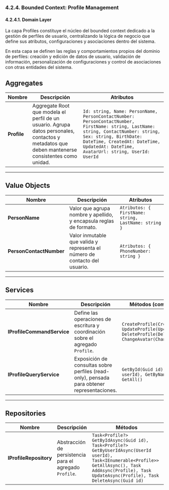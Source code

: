 ﻿### 4.2.4. Bounded Context: Profile Management ###

#### 4.2.4.1. Domain Layer ####

La capa Profiles constituye el núcleo del bounded context dedicado a la gestión de perfiles de usuario, centralizando la lógica de negocio que define sus atributos, configuraciones y asociaciones dentro del sistema.

En esta capa se definen las reglas y comportamientos propios del dominio de perfiles: creación y edición de datos de usuario, validación de información, personalización de configuraciones y control de asociaciones con otras entidades del sistema.

## Aggregates

| Nombre              | Descripción                                                                                                                                            | Atributos                                                                                                                                                                                                                                           | 
| ------------------- | ------------------------------------------------------------------------------------------------------------------------------------------------------ | --------------------------------------------------------------------------------------------------------------------------------------------------------------------------------------------------------------------------------------------------- |
| **Profile**         | Aggregate Root que modela el perfil de un usuario. Agrupa datos personales, contactos y metadatos que deben mantenerse consistentes como unidad.       | `Id: string, Name: PersonName, PersonContactNumber: PersonContactNumber, FirstName: string, LastName: string, ContactNumber: string, Sex: string, BirthDate: DateTime, CreatedAt: DateTime, UpdatedAt: DateTime, AvatarUrl: string, UserId: UserId` | 

---

## Value Objects

| Nombre                  | Descripción                                                                | Atributos                                                                    |
| ----------------------- | -------------------------------------------------------------------------- | --------------------------------------------------------------------------------------- |
| **PersonName**          | Valor que agrupa nombre y apellido, y encapsula reglas de formato.         | `Atributos: { FirstName: string, LastName: string }`  |
| **PersonContactNumber** | Valor inmutable que valida y representa el número de contacto del usuario. | `Atributos: { PhoneNumber: string }`    |

---

## Services

| Nombre                      | Descripción                                                                                  | Métodos (commands / queries)                                                                                                                       |
| --------------------------- | -------------------------------------------------------------------------------------------- | -------------------------------------------------------------------------------------------------------------------------------------------------- |
| **IProfileCommandService**  | Define las operaciones de escritura y coordinación sobre el agregado `Profile`.              | `CreateProfile(CreateProfileCommand), UpdateProfile(UpdateProfileCommand), DeleteProfile(DeleteProfileCommand), ChangeAvatar(ChangeAvatarCommand)` |
| **IProfileQueryService**    | Exposición de consultas sobre perfiles (read-only), pensada para obtener representaciones.   | `GetById(Guid id), GetByUserId(UserId userId), GetByName(string name), GetAll()`                                                                   |

---

## Repositories

| Nombre                      | Descripción                                                | Métodos                                                                                                                                                                                                        |
| --------------------------- | ---------------------------------------------------------- | -------------------------------------------------------------------------------------------------------------------------------------------------------------------------------------------------------------- |
| **IProfileRepository**      | Abstracción de persistencia para el agregado `Profile`.    | `Task<Profile?> GetByIdAsync(Guid id), Task<Profile?> GetByUserIdAsync(UserId userId), Task<IEnumerable<Profile>> GetAllAsync(), Task AddAsync(Profile), Task UpdateAsync(Profile), Task DeleteAsync(Guid id)` |
